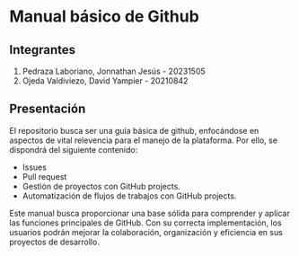 # Manual básico de Github
## Integrantes
1. Pedraza Laboriano, Jonnathan Jesús - 20231505
2. Ojeda Valdiviezo, David Yampier - 20210842
## Presentación
El repositorio busca ser una guía básica de github, enfocándose en aspectos de vital relevencia para el manejo de la plataforma. Por ello, se dispondrá del siguiente contenido:
- Issues
- Pull request
- Gestión de proyectos con GitHub projects.
- Automatización de flujos de trabajos con GitHub projects.

Este manual busca proporcionar una base sólida para comprender y aplicar las funciones principales de GitHub. Con su correcta implementación, los usuarios podrán mejorar la colaboración, organización y eficiencia en sus proyectos de desarrollo.
